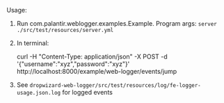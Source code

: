 Usage:

1. Run com.palantir.weblogger.examples.Example. Program args: ``server ./src/test/resources/server.yml``

2. In terminal:
        
    curl -H "Content-Type: application/json" -X POST -d '{"username":"xyz","password":"xyz"}' http://localhost:8000/example/web-logger/events/jump
    
3. See ``dropwizard-web-logger/src/test/resources/log/fe-logger-usage.json.log`` for logged events